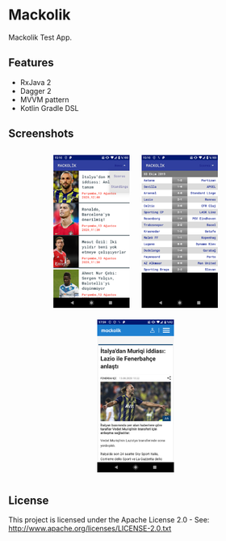 # Mackolik
Mackolik Test App.


## Features
* RxJava 2
* Dagger 2
* MVVM pattern 
* Kotlin Gradle DSL


<h2 align="left">Screenshots</h2>
<h4 align="center">
<img src="https://github.com/ZeynelErdiKarabulut/Mackolik/blob/master/screenshots/screenshot_1.png" width="30%" vspace="10" hspace="10">
<img src="https://github.com/ZeynelErdiKarabulut/Mackolik/blob/master/screenshots/screenshot_2.png" width="30%" vspace="10" hspace="10">
<img src="https://github.com/ZeynelErdiKarabulut/Mackolik/blob/master/screenshots/screenshot_3.png" width="30%" vspace="10" hspace="10""><br>


## License
This project is licensed under the Apache License 2.0 - See: http://www.apache.org/licenses/LICENSE-2.0.txt


